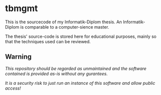 # tbmgmt

This is the sourcecode of my Informatik-Diplom thesis. An Informatik-Diplom is comparable to a computer-sience master.

The thesis' source-code is stored here for educational purposes, mainly so that the techniques used can be reviewed.

## Warning

*This repository should be regarded as unmaintained and the software contained is provided as-is without any gurantees.*

*It is a security risk to just run an instance of this software and allow public access!*
